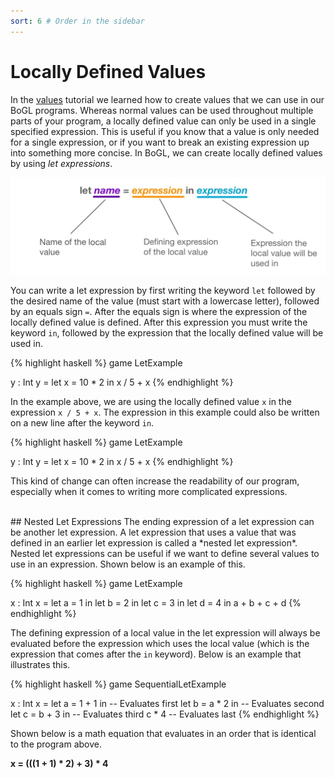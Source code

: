 ```yaml
---
sort: 6 # Order in the sidebar
---
```


# Locally Defined Values

In the [values](values) tutorial we learned how to create values that we can use in our BoGL programs.
Whereas normal values can be used throughout multiple parts of your program, a locally defined value can only be used in a single specified expression.
This is useful if you know that a value is only needed for a single expression, or if you want to break an existing expression up into something more concise.
In BoGL, we can create locally defined values by using *let expressions*.

![let statement anatomy](../imgs/lets-let-statement-anatomy.jpg)

You can write a let expression by first writing the keyword `let` followed by the desired name of the value (must start with a lowercase letter), followed by an equals sign `=`. After the equals sign is where the expression of the locally defined value is defined. After this expression you must write the keyword `in`, followed by the expression that the locally defined value will be used in.

{% highlight haskell %}
game LetExample

y : Int
y = let x = 10 * 2 in x / 5 + x
{% endhighlight %}

In the example above, we are using the locally defined value `x` in the expression `x / 5 + x`.
The expression in this example could also be written on a new line after the keyword `in`.

{% highlight haskell %}
game LetExample

y : Int
y = let x = 10 * 2 in
    x / 5 + x
{% endhighlight %}

This kind of change can often increase the readability of our program, especially when it comes to writing more complicated expressions.

<br/>
## Nested Let Expressions
The ending expression of a let expression can be another let expression.
A let expression that uses a value that was defined in an earlier let expression is called a *nested let expression*.
Nested let expressions can be useful if we want to define several values to use in an expression.
Shown below is an example of this.

{% highlight haskell %}
game LetExample

x : Int
x = let a = 1 in
    let b = 2 in
    let c = 3 in
    let d = 4 in
    a + b + c + d
{% endhighlight %}

The defining expression of a local value in the let expression will always be evaluated before the expression which uses the local value (which is the expression that comes after the `in` keyword). Below is an example that illustrates this.

{% highlight haskell %}
game SequentialLetExample

x : Int
x = let a = 1 + 1 in -- Evaluates first
    let b = a * 2 in -- Evaluates second
    let c = b + 3 in -- Evaluates third
    c * 4            -- Evaluates last
{% endhighlight %}

Shown below is a math equation that evaluates in an order that is identical to the program above.

**x = (((1 + 1) * 2) + 3) * 4**

<br/>
